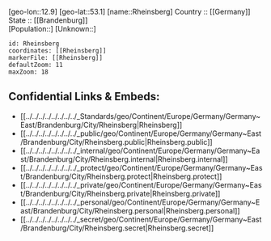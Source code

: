 ﻿---
location: [53.1,12.9] 
mapzoom: [7,12] 
mapmarker: city 
type: City
tags:
- geo/City


SpocWebEntityId: 33734
isDeleted: false
confidential: public

---
[geo-lon::12.9] 
[geo-lat::53.1] 
[name::Rheinsberg] 
Country :: [[Germany]]  
State :: [[Brandenburg]]  
[Population::] 
[Unknown::] 


```leaflet
id: Rheinsberg
coordinates: [[Rheinsberg]] 
markerFile: [[Rheinsberg]] 
defaultZoom: 11 
maxZoom: 18
```


## Confidential Links & Embeds: 
- [[../../../../../../../../_Standards/geo/Continent/Europe/Germany/Germany~East/Brandenburg/City/Rheinsberg|Rheinsberg]] 
- [[../../../../../../../../_public/geo/Continent/Europe/Germany/Germany~East/Brandenburg/City/Rheinsberg.public|Rheinsberg.public]] 
- [[../../../../../../../../_internal/geo/Continent/Europe/Germany/Germany~East/Brandenburg/City/Rheinsberg.internal|Rheinsberg.internal]] 
- [[../../../../../../../../_protect/geo/Continent/Europe/Germany/Germany~East/Brandenburg/City/Rheinsberg.protect|Rheinsberg.protect]] 
- [[../../../../../../../../_private/geo/Continent/Europe/Germany/Germany~East/Brandenburg/City/Rheinsberg.private|Rheinsberg.private]] 
- [[../../../../../../../../_personal/geo/Continent/Europe/Germany/Germany~East/Brandenburg/City/Rheinsberg.personal|Rheinsberg.personal]] 
- [[../../../../../../../../_secret/geo/Continent/Europe/Germany/Germany~East/Brandenburg/City/Rheinsberg.secret|Rheinsberg.secret]] 
